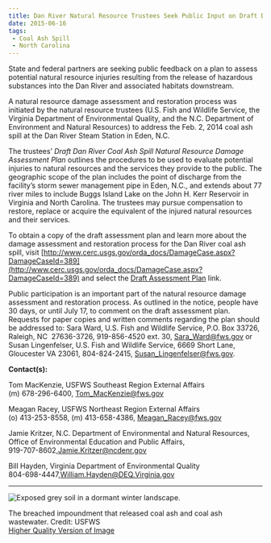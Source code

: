 ```yaml
---
title: Dan River Natural Resource Trustees Seek Public Input on Draft Damage Assessment Plan for Dan River Coal Ash Spill
date: 2015-06-16
tags:
 - Coal Ash Spill
 - North Carolina
---
```


State and federal partners are seeking public feedback on a plan to assess potential natural resource injuries resulting from the release of hazardous substances into the Dan River and associated habitats downstream.   

A natural resource damage assessment and restoration process was initiated by the natural resource trustees (U.S. Fish and Wildlife Service, the Virginia Department of Environmental Quality, and the N.C. Department of Environment and Natural Resources) to address the Feb. 2, 2014 coal ash spill at the Dan River Steam Station in Eden, N.C.

The trustees’ _Draft Dan River Coal Ash Spill Natural Resource Damage Assessment Plan_ outlines the procedures to be used to evaluate potential injuries to natural resources and the services they provide to the public. The geographic scope of the plan includes the point of discharge from the facility’s storm sewer management pipe in Eden, N.C., and extends about 77 river miles to include Buggs Island Lake on the John H. Kerr Reservoir in Virginia and North Carolina. The trustees may pursue compensation to restore, replace or acquire the equivalent of the injured natural resources and their services.

To obtain a copy of the draft assessment plan and learn more about the damage assessment and restoration process for the Dan River coal ash spill, visit [http://www.cerc.usgs.gov/orda_docs/DamageCase.aspx?DamageCaseId=389](http://www.cerc.usgs.gov/orda_docs/DamageCase.aspx?DamageCaseId=389) and select the [Draft Assessment Plan](http://www.cerc.usgs.gov/orda_docs/Assets/UploadedFiles/CaseDocuments/Assessment_Documents/NC_Dan-River-Coal-Ash_DRAFT_AP_2015.pdf) link.

Public participation is an important part of the natural resource damage assessment and restoration process. As outlined in the notice, people have 30 days, or until July 17, to comment on the draft assessment plan. Requests for paper copies and written comments regarding the plan should be addressed to: Sara Ward, U.S. Fish and Wildlife Service, P.O. Box 33726, Raleigh, NC  27636-3726, 919-856-4520 ext. 30, Sara_Ward@fws.gov or Susan Lingenfelser, U.S. Fish and Wildlife Service, 6669 Short Lane, Gloucester VA 23061, 804-824-2415, Susan_Lingenfelser@fws.gov.

**Contact(s):**  

Tom MacKenzie, USFWS Southeast Region External Affairs  
(m) 678-296-6400, [Tom_MacKenzie@fws.gov](mailto:Tom_MacKenzie@fws.gov)

Meagan Racey, USFWS Northeast Region External Affairs  
(o) 413-253-8558, (m) 413-658-4386, [Meagan_Racey@fws.gov](mailto:Meagan_Racey@fws.gov)

Jamie Kritzer, N.C. Department of Environmental and Natural Resources,  
Office of Environmental Education and Public Affairs,  
919-707-8602,[Jamie.Kritzer@ncdenr.gov](mailto:Jamie.Kritzer@ncdenr.gov)

Bill Hayden, Virginia Department of Environmental Quality  
804-698-4447,[William.Hayden@DEQ.Virginia.gov](mailto:William.Hayden@DEQ.Virginia.gov)

* * *

![Exposed grey soil in a dormant winter landscape.](images/newsUploads/newsThumbs/newsImageThumbFD3A433F-9FCF-9DE8-222D6C52E535BF91.jpg)

The breached impoundment that released coal ash and coal ash wastewater. Credit: USFWS  
[Higher Quality Version of Image](http://www.fws.gov/southeast/news/images/dan-river-coal-ash-breached-impoundment.png)
